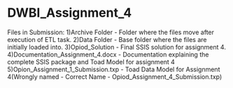 # DWBI_Assignment_4

Files in Submission:
1)Archive Folder - Folder where the files move after execution of ETL task.
2)Data Folder - Base folder where the files are initially loaded into.
3)Opiod_Solution - Final SSIS solution for assignment 4.
4)Documentation_Assignment_4.docx - Documentation explaining the complete SSIS package and Toad Model for assignment 4
5)Opion_Assignment_1_Submission.txp - Toad Data Model for Assignment 4(Wrongly named - Correct Name - Opiod_Assignment_4_Submission.txp)
